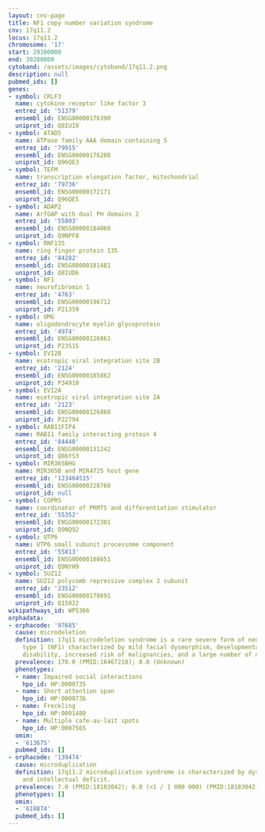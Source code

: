 ```yaml
---
layout: cnv-page
title: NF1 copy number variation syndrome
cnv: 17q11.2
locus: 17q11.2
chromosome: '17'
start: 29100000
end: 30280000
cytoband: /assets/images/cytoband/17q11.2.png
description: null
pubmed_ids: []
genes:
- symbol: CRLF3
  name: cytokine receptor like factor 3
  entrez_id: '51379'
  ensembl_id: ENSG00000176390
  uniprot_id: Q8IUI8
- symbol: ATAD5
  name: ATPase family AAA domain containing 5
  entrez_id: '79915'
  ensembl_id: ENSG00000176208
  uniprot_id: Q96QE3
- symbol: TEFM
  name: transcription elongation factor, mitochondrial
  entrez_id: '79736'
  ensembl_id: ENSG00000172171
  uniprot_id: Q96QE5
- symbol: ADAP2
  name: ArfGAP with dual PH domains 2
  entrez_id: '55803'
  ensembl_id: ENSG00000184060
  uniprot_id: Q9NPF8
- symbol: RNF135
  name: ring finger protein 135
  entrez_id: '84282'
  ensembl_id: ENSG00000181481
  uniprot_id: Q8IUD6
- symbol: NF1
  name: neurofibromin 1
  entrez_id: '4763'
  ensembl_id: ENSG00000196712
  uniprot_id: P21359
- symbol: OMG
  name: oligodendrocyte myelin glycoprotein
  entrez_id: '4974'
  ensembl_id: ENSG00000126861
  uniprot_id: P23515
- symbol: EVI2B
  name: ecotropic viral integration site 2B
  entrez_id: '2124'
  ensembl_id: ENSG00000185862
  uniprot_id: P34910
- symbol: EVI2A
  name: ecotropic viral integration site 2A
  entrez_id: '2123'
  ensembl_id: ENSG00000126860
  uniprot_id: P22794
- symbol: RAB11FIP4
  name: RAB11 family interacting protein 4
  entrez_id: '84440'
  ensembl_id: ENSG00000131242
  uniprot_id: Q86YS3
- symbol: MIR365BHG
  name: MIR365B and MIR4725 host gene
  entrez_id: '123464515'
  ensembl_id: ENSG00000228768
  uniprot_id: null
- symbol: COPRS
  name: coordinator of PRMT5 and differentiation stimulator
  entrez_id: '55352'
  ensembl_id: ENSG00000172301
  uniprot_id: Q9NQ92
- symbol: UTP6
  name: UTP6 small subunit processome component
  entrez_id: '55813'
  ensembl_id: ENSG00000108651
  uniprot_id: Q9NYH9
- symbol: SUZ12
  name: SUZ12 polycomb repressive complex 2 subunit
  entrez_id: '23512'
  ensembl_id: ENSG00000178691
  uniprot_id: Q15022
wikipathways_id: WP5366
orphadata:
- orphacode: '97685'
  cause: microdeletion
  definition: 17q11 microdeletion syndrome is a rare severe form of neurofibromatosis
    type 1 (NF1) characterized by mild facial dysmorphism, developmental delay, intellectual
    disability, increased risk of malignancies, and a large number of neurofibromas.
  prevalence: 170.0 (PMID:16467218); 0.0 (Unknown)
  phenotypes:
  - name: Impaired social interactions
    hpo_id: HP:0000735
  - name: Short attention span
    hpo_id: HP:0000736
  - name: Freckling
    hpo_id: HP:0001480
  - name: Multiple cafe-au-lait spots
    hpo_id: HP:0007565
  omim:
  - '613675'
  pubmed_ids: []
- orphacode: '139474'
  cause: microduplication
  definition: 17q11.2 microduplication syndrome is characterized by dysmorphic features
    and intellectual deficit.
  prevalence: 7.0 (PMID:18183042); 0.0 (<1 / 1 000 000) (PMID:18183042)
  phenotypes: []
  omim:
  - '618874'
  pubmed_ids: []
---
```

